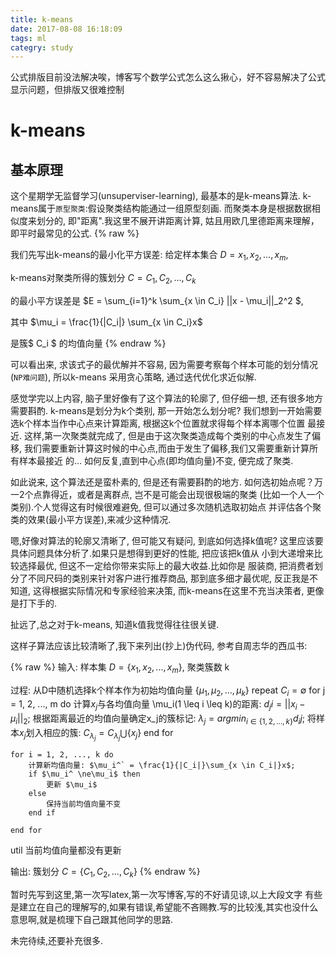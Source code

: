 ```yaml
---
title: k-means
date: 2017-08-08 16:18:09
tags: ml
categry: study
---
```


公式排版目前没法解决唉，博客写个数学公式怎么这么揪心，好不容易解决了公式显示问题，但排版又很难控制

# k-means

## 基本原理
这个星期学无监督学习(unsuperviser-learning), 最基本的是k-means算法.
k-means属于`原型聚类`:假设聚类结构能通过一组原型刻画. 而聚类本身是根据数据相似度来划分的,
即"距离".我这里不展开讲距离计算, 姑且用欧几里德距离来理解，即平时最常见的公式.
{% raw %}

我们先写出k-means的最小化平方误差:
给定样本集合 $D = {x_1, x_2, \dots, x_m}$,

k-means对聚类所得的簇划分 $C = {C_1, C_2, \dots, C_k}$

的最小平方误差是 $E = \sum_{i=1}^k \sum_{x \in C_i} ||x - \mu_i||_2^2 $,

其中 $\mu_i = \frac{1}{|C_i|} \sum_{x \in C_i}x$

是簇$ C_i $ 的均值向量
{% endraw %}

可以看出来, 求该式子的最优解并不容易, 因为需要考察每个样本可能的划分情况(`NP难问题`),
所以k-means 采用贪心策略, 通过迭代优化求近似解.

感觉学完以上内容, 脑子里好像有了这个算法的轮廓了, 但仔细一想, 还有很多地方需要斟酌.
k-means是划分为k个类别, 那一开始怎么划分呢?
我们想到一开始需要选k个样本当作中心点来计算距离, 根据这k个位置就求得每个样本离哪个位置
最接近. 这样,第一次聚类就完成了, 但是由于这次聚类造成每个类别的中心点发生了偏移,
我们需要重新计算这时候的中心点,而由于发生了偏移,我们又需要重新计算所有样本最接近
的... 如何反复,直到中心点(即均值向量)不变, 便完成了聚类. 

如此说来, 这个算法还是蛮朴素的, 但是还有需要斟酌的地方.
如何选初始点呢？万一2个点靠得近，或者是离群点, 岂不是可能会出现很极端的聚类
(比如一个人一个类别).个人觉得这有时候很难避免, 但可以通过多次随机选取初始点
并评估各个聚类的效果(最小平方误差),来减少这种情况.

嗯,好像对算法的轮廓又清晰了, 但可能又有疑问, 到底如何选择k值呢?
这里应该要具体问题具体分析了.如果只是想得到更好的性能, 把应该把k值从
小到大递增来比较选择最优, 但这不一定给你带来实际上的最大收益.比如你是
服装商, 把消费者划分了不同尺码的类别来针对客户进行推荐商品, 
那到底多细才最优呢, 反正我是不知道, 这得根据实际情况和专家经验来决策,
而k-means在这里不充当决策者, 更像是打下手的.

扯远了,总之对于k-means, 知道k值我觉得往往很关键.

这样子算法应该比较清晰了,我下来列出(抄上)伪代码, 参考自周志华的西瓜书:

{% raw %}
输入: 
样本集 $D = \{x_1, x_2, ..., x_m\}$, 聚类簇数 k

过程:
从D中随机选择k个样本作为初始均值向量 $\{\mu_1, \mu_2, ..., \mu_k\}$
repeat 
	$C_i = \emptyset$
	for j = 1, 2, ..., m do
		计算$x_j$与各均值向量 \mu_i(1 \leq i \leq k)的距离: $d_ji = ||x_i - \mu_i||_2$;
		根据距离最近的均值向量确定x_j的簇标记: $\lambda_j = argmin_{i \in \{1,2,...,k\}}d_ij$;
		将样本$x_j$划入相应的簇: $C_{\lambda_j} = C_{\lambda_j} \bigcup\{x_j\}$
	end for

	for i = 1, 2, ..., k do
		计算新均值向量: $\mu_i^` = \frac{1}{|C_i|}\sum_{x \in C_i|}x$;
		if $\mu_i^ \ne\mu_i$ then
			更新 $\mu_i$
		else
			保持当前均值向量不变
		end if

	end for

util 当前均值向量都没有更新

输出: 簇划分 $C = \{C_1, C_2, ..., C_k\}$
{% endraw %}

暂时先写到这里,第一次写latex,第一次写博客,写的不好请见谅,以上大段文字
有些是建立在自己的理解写的,如果有错误,希望能不吝赐教.写的比较浅,其实也没什么
意思啊,就是梳理下自己跟其他同学的思路.

未完待续,还要补充很多.
